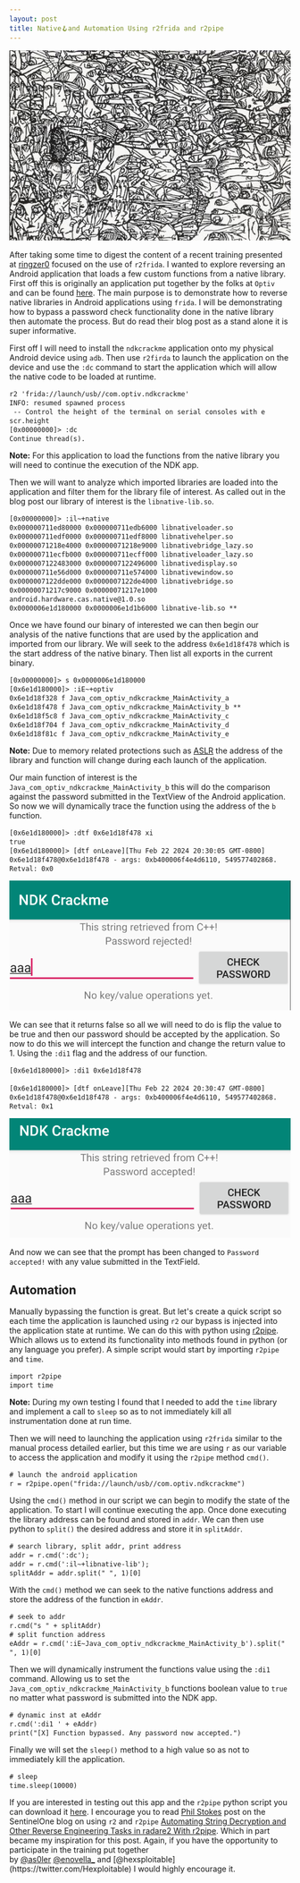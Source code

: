 ```yaml
---
layout: post
title: Native🪝and Automation Using r2frida and r2pipe
---
```


![Untitled](/assets/cover.jpeg)

After taking some time to digest the content of a recent training presented at [ringzer0](https://ringzer0.training/trainings/mobile-reverse-engineering-r2frida.html) focused on the use of `r2frida`. I wanted to explore reversing an Android application that loads a few custom functions from a native library. First off this is originally an application put together by the folks at `Optiv` and can be found [here](https://www.optiv.com/insights/source-zero/blog/attacking-jni-boundary-frida). The main purpose is to demonstrate how to reverse native libraries in Android applications using `frida`. I will be demonstrating how to bypass a password check functionality done in the native library then automate the process. But do read their blog post as a stand alone it is super informative. 

First off I will need to install the `ndkcrackme` application onto my physical Android device using `adb`. Then use `r2firda` to launch the application on the device and use the `:dc` command to start the application which will allow the native code to be loaded at runtime.

```
r2 'frida://launch/usb//com.optiv.ndkcrackme'
INFO: resumed spawned process
 -- Control the height of the terminal on serial consoles with e scr.height
[0x00000000]> :dc
Continue thread(s).
```

**Note:** For this application to load the functions from the native library you will need to continue the execution of the NDK app. 

Then we will want to analyze which imported libraries are loaded into the application and filter them for the library file of interest. As called out in the blog post our library of interest is the `libnative-lib.so`.

```
[0x00000000]> :il~+native
0x000000711ed80000 0x000000711edb6000 libnativeloader.so
0x000000711edf0000 0x000000711edf8000 libnativehelper.so
0x00000071218e4000 0x00000071218e9000 libnativebridge_lazy.so
0x000000711ecfb000 0x000000711ecff000 libnativeloader_lazy.so
0x0000007122483000 0x0000007122496000 libnativedisplay.so
0x000000711e56d000 0x000000711e574000 libnativewindow.so
0x0000007122dde000 0x0000007122de4000 libnativebridge.so
0x00000071217c9000 0x00000071217e1000 android.hardware.cas.native@1.0.so
0x0000006e1d180000 0x0000006e1d1b6000 libnative-lib.so **
```

Once we have found our binary of interested we can then begin our analysis of the native functions that are used by the application and imported from our library. We will seek to the address `0x6e1d18f478` which is the start address of the native binary. Then list all exports in the current binary. 

```
[0x00000000]> s 0x0000006e1d180000
[0x6e1d180000]> :iE~+optiv
0x6e1d18f328 f Java_com_optiv_ndkcrackme_MainActivity_a
0x6e1d18f478 f Java_com_optiv_ndkcrackme_MainActivity_b **
0x6e1d18f5c8 f Java_com_optiv_ndkcrackme_MainActivity_c
0x6e1d18f704 f Java_com_optiv_ndkcrackme_MainActivity_d
0x6e1d18f81c f Java_com_optiv_ndkcrackme_MainActivity_e
```

**Note:** Due to memory related protections such as [ASLR](https://en.wikipedia.org/wiki/Address_space_layout_randomization) the address of the library and function will change during each launch of the application. 

Our main function of interest is the `Java_com_optiv_ndkcrackme_MainActivity_b`
this will do the comparison against the password submitted in the TextView of the Android application. 
So now we will dynamically trace the function using the address of the `b` function.

```
[0x6e1d180000]> :dtf 0x6e1d18f478 xi
true
[0x6e1d180000]> [dtf onLeave][Thu Feb 22 2024 20:30:05 GMT-0800] 0x6e1d18f478@0x6e1d18f478 - args: 0xb400006f4e4d6110, 549577402868. Retval: 0x0
```

![Untitled](/assets/ndkReject.png)

We can see that it returns false so all we will need to do is flip the value to be true and then our password should be accepted by the application. 
So now to do this we will intercept the function and change the return value to 1. Using the `:di1` flag and the address of our function. 

```
[0x6e1d180000]> :di1 0x6e1d18f478

[0x6e1d180000]> [dtf onLeave][Thu Feb 22 2024 20:30:47 GMT-0800] 0x6e1d18f478@0x6e1d18f478 - args: 0xb400006f4e4d6110, 549577402868. Retval: 0x1
```

![Untitled](/assets/ndkAccept.png)

And now we can see that the prompt has been changed to `Password accepted!` with any value submitted in the TextField.  
## Automation
Manually bypassing the function is great. But let's create a quick script so each time the application is launched using `r2` our bypass is injected into the application state at runtime. We can do this with python using [r2pipe](https://github.com/radareorg/radare2-r2pipe). Which allows us to extend its functionality into methods found in python (or any language you prefer). A simple script would start by importing `r2pipe` and `time`.  

```
import r2pipe
import time
```

**Note:** During my own testing I found that I needed to add the `time` library and implement a call to `sleep` so as to not immediately kill all instrumentation done at run time. 

Then we will need to launching the application using `r2frida` similar to the manual process detailed earlier, but this time we are using `r` as our variable to access the application and modify it using the `r2pipe` method `cmd()`.

```
# launch the android application
r = r2pipe.open("frida://launch/usb//com.optiv.ndkcrackme")
```

Using the `cmd()` method in our script we can begin to modify the state of the application. To start I will continue executing the app. Once done executing the library address can be found and stored in `addr`. We can then use python to `split()` the desired address and store it in `splitAddr`. 

```
# search library, split addr, print address
addr = r.cmd(':dc');
addr = r.cmd(':il~+libnative-lib');
splitAddr = addr.split(" ", 1)[0]
```

With the `cmd()` method we can seek to the native functions address and store the address of the function in `eAddr`.

```
# seek to addr 
r.cmd("s " + splitAddr)
# split function address 
eAddr = r.cmd(':iE~Java_com_optiv_ndkcrackme_MainActivity_b').split(" ", 1)[0]
```

Then we will dynamically instrument the functions value using the `:di1` command. Allowing us to set the `Java_com_optiv_ndkcrackme_MainActivity_b` functions boolean value to `true` no matter what password is submitted into the NDK app.

```
# dynamic inst at eAddr
r.cmd(':di1 ' + eAddr)
print("[X] Function bypassed. Any password now accepted.")
```

Finally we will set the `sleep()` method to a high value so as not to immediately kill the application. 

```
# sleep 
time.sleep(10000)
```

If you are interested in testing out this app and the `r2pipe` python script you can download it [here](https://github.com/n0psn0ps/automation-r2pipe). I encourage you to read [Phil Stokes]() post on the SentinelOne blog on using `r2` and `r2pipe` [Automating String Decryption and Other Reverse Engineering Tasks in radare2 With r2pipe](https://www.sentinelone.com/labs/automating-string-decryption-and-other-reverse-engineering-tasks-in-radare2-with-r2pipe/). Which in part became my inspiration for this post. Again, if you have the opportunity to participate in the training put together by [@as0ler](https://twitter.com/as0ler) [@enovella_](https://twitter.com/enovella_) and [@hexsploitable](https://twitter.com/Hexploitable) I would highly encourage it. 

